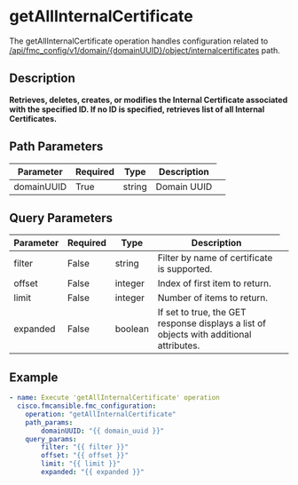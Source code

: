 # getAllInternalCertificate

The getAllInternalCertificate operation handles configuration related to [/api/fmc_config/v1/domain/{domainUUID}/object/internalcertificates](/paths//api/fmc_config/v1/domain/{domain_uuid}/object/internalcertificates.md) path.&nbsp;
## Description
**Retrieves, deletes, creates, or modifies the Internal Certificate associated with the specified ID. If no ID is specified, retrieves list of all Internal Certificates.**

## Path Parameters
| Parameter | Required | Type | Description |
| --------- | -------- | ---- | ----------- |
| domainUUID | True | string <td colspan=3> Domain UUID |

## Query Parameters
| Parameter | Required | Type | Description |
| --------- | -------- | ---- | ----------- |
| filter | False | string <td colspan=3> Filter by name of certificate is supported. |
| offset | False | integer <td colspan=3> Index of first item to return. |
| limit | False | integer <td colspan=3> Number of items to return. |
| expanded | False | boolean <td colspan=3> If set to true, the GET response displays a list of objects with additional attributes. |

## Example
```yaml
- name: Execute 'getAllInternalCertificate' operation
  cisco.fmcansible.fmc_configuration:
    operation: "getAllInternalCertificate"
    path_params:
        domainUUID: "{{ domain_uuid }}"
    query_params:
        filter: "{{ filter }}"
        offset: "{{ offset }}"
        limit: "{{ limit }}"
        expanded: "{{ expanded }}"

```